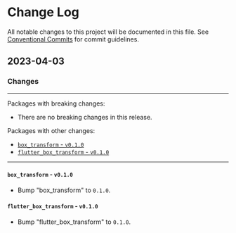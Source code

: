 # Change Log

All notable changes to this project will be documented in this file.
See [Conventional Commits](https://conventionalcommits.org) for commit guidelines.

## 2023-04-03

### Changes

---

Packages with breaking changes:

 - There are no breaking changes in this release.

Packages with other changes:

 - [`box_transform` - `v0.1.0`](#box_transform---v010)
 - [`flutter_box_transform` - `v0.1.0`](#flutter_box_transform---v010)

---

#### `box_transform` - `v0.1.0`

 - Bump "box_transform" to `0.1.0`.

#### `flutter_box_transform` - `v0.1.0`

 - Bump "flutter_box_transform" to `0.1.0`.

